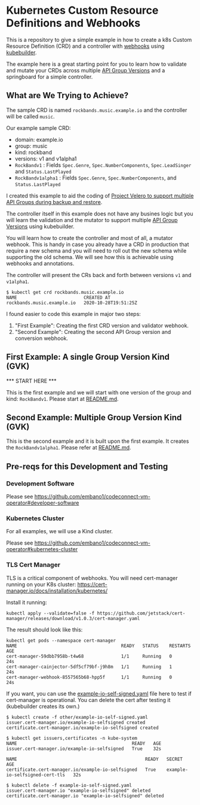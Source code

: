 # Kubernetes Custom Resource Definitions and Webhooks

This is a repository to give a simple example in how to create a k8s Custom Resource Definition (CRD) and a controller with [webhooks](https://kubernetes.io/docs/reference/access-authn-authz/extensible-admission-controllers/) using [kubebuilder](https://go.kubebuilder.io/). 

The example here is a great starting point for you to learn how to validate and mutate your CRDs across multiple [API Group Versions](https://kubernetes.io/docs/concepts/overview/kubernetes-api/#api-groups-and-versioning) and a springboard for a simple controller.


## What are We Trying to Achieve?

The sample CRD is named `rockbands.music.example.io` and the controller will be called `music`.

Our example sample CRD:
- domain: example.io
- group: music
- kind: rockband
- versions: v1 and v1alpha1
- `RockBandv1` : Fields `Spec.Genre`, `Spec.NumberComponents`, `Spec.LeadSinger` and `Status.LastPlayed`
- `RockBandv1alpha1` : Fields `Spec.Genre`, `Spec.NumberComponents`, and `Status.LastPlayed`

I created this example to aid the coding of [Project Velero to support multiple API Groups during backup and restore](https://github.com/vmware-tanzu/velero/issues/2551).

The controller itself in this example does not have any busines logic but you will learn the validation and the mutator to support multiple [API Group Versions](https://kubernetes.io/docs/concepts/overview/kubernetes-api/#api-groups-and-versioning) using kubebuilder. 

You will learn how to create the controller and most of all, a mutator webhook. This is handy in case you already have a CRD in production that require a new schema and you will need to roll out the new schema while supporting the old schema. We will see how this is achievable using webhooks and annotations.

The controller will present the CRs back and forth between versions `v1` and `v1alpha1`.

```
$ kubectl get crd rockbands.music.example.io
NAME                         CREATED AT
rockbands.music.example.io   2020-10-28T19:51:25Z
```

I found easier to code this example in major two steps: 
1. "First Example": Creating the first CRD version and validator webhook. 
2. "Second Example": Creating the second API Group version and conversion webhook. 


## First Example: A single Group Version Kind (GVK)

*** START HERE ***

This is the first example and we will start with one version of the group and kind: `RockBandv1`.
Please start at [README.md](/single-gvk/README.md).

## Second Example: Multiple Group Version Kind (GVK)

This is the second example and it is built upon the first example. It creates the `RockBandv1alpha1`.
Please refer at [README.md](/multiple-gvk/README.md).


## Pre-reqs for this Development and Testing

### Development Software

Please see https://github.com/embano1/codeconnect-vm-operator#developer-software 

### Kubernetes Cluster

For all examples, we will use a Kind cluster.

Please see https://github.com/embano1/codeconnect-vm-operator#kubernetes-cluster

### TLS Cert Manager

TLS is a critical component of webhooks. You will need cert-manager running on your K8s cluster: 
https://cert-manager.io/docs/installation/kubernetes/

Install it running:
```
kubectl apply --validate=false -f https://github.com/jetstack/cert-manager/releases/download/v1.0.3/cert-manager.yaml
```

The result should look like this:

```
kubectl get pods --namespace cert-manager
NAME                                       READY   STATUS    RESTARTS   AGE
cert-manager-59dbb7958b-t4w68              1/1     Running   0          24s
cert-manager-cainjector-5df5cf79bf-j9h8m   1/1     Running   1          24s
cert-manager-webhook-8557565b68-hpp5f      1/1     Running   0          24s
```

If you want, you can use the [example-io-self-signed.yaml](/other/example-io-self-signed.yaml) file here to test if cert-manager is operational. You can delete the cert after testing it (kubebuilder creates its own.)

```
$ kubectl create -f other/example-io-self-signed.yaml 
issuer.cert-manager.io/example-io-selfsigned created
certificate.cert-manager.io/example-io-selfsigned created

$ kubectl get issuers,certificates -n kube-system
NAME                                           READY   AGE
issuer.cert-manager.io/example-io-selfsigned   True    32s

NAME                                                READY   SECRET                           AGE
certificate.cert-manager.io/example-io-selfsigned   True    example-io-selfsigned-cert-tls   32s

$ kubectl delete -f example-io-self-signed.yaml
issuer.cert-manager.io "example-io-selfsigned" deleted
certificate.cert-manager.io "example-io-selfsigned" deleted
```
